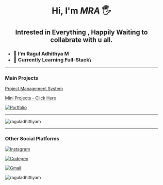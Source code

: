 <div align="center" border-radius= 50%>

</div>

<div align="center">

# Hi, I'm _MRA_ 🖐️

<h2>
Intrested in Everything , Happily Waiting  to collabrate with u all.
<br>
</h2>

</div>

<h3>
  
- 👋 I’m Ragul Adhithya M
- 📖 Currently Learning Full-Stack\

 </h3>
  

  
<hr>
  
<div>
  
  <h3> Main Projects </h3>
  <p><a href="https://github.com/raguladhithyam/Project-Management-System-Frontend" target="_blank">Project Management System</a></p>
  <p><a href="https://projects.raguladhithya.in" target="_blank">Mini Projects - Click Here</a></p>
  
  <a href="https://portfolio2.raguladhithya.in" target="_blank">
  
  ![Portfolio](https://img.shields.io/badge/Portfolio-%23000000.svg?style=for-the-badge&logo=firefox&logoColor=#FF7139)
  
  </a>
  
</div>
<hr>
<p><img align="center" src="https://github-readme-streak-stats.herokuapp.com/?user=raguladhithyam&" alt="raguladhithyam" /></p>
 <hr>  
  <h3> Other Social Platforms </h3>
  
<a href="https://www.instagram.com/ragul_2003" target="_blank">

![Instagram](https://img.shields.io/badge/ragul_2003-%23E4405F.svg?style=for-the-badge&logo=Instagram&logoColor=white)

</a>   <a href="https://www.codepen.io/raguladhithyam" teerget="_blank">
  
![Codepen](https://img.shields.io/badge/Codepen-000000?style=for-the-badge&logo=codepen&logoColor=white)
  
</a>   <a href="mailto:mra20031006@gmail.com" target="_blank">

![Gmail](https://img.shields.io/badge/Gmail-D14836?style=for-the-badge&logo=gmail&logoColor=white)

</a>


</div>

<p align="left"> <img src="https://komarev.com/ghpvc/?username=raguladhithyam&label=Profile%20views&color=0e75b6&style=flat" alt="raguladhithyam" /> </p>


